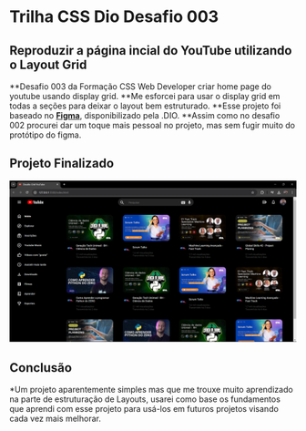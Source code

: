 # Trilha CSS Dio Desafio 003

## Reproduzir a página incial do YouTube utilizando o Layout Grid

**Desafio 003 da Formação CSS Web Developer criar home page do youtube usando display grid.
**Me esforcei para usar o display grid em todas a seções para deixar o layout bem estruturado.
**Esse projeto foi baseado no [**Figma**](https://www.figma.com/design/KknwioExyqKD3D2eSVFrcW/Desafio-Grid---DIO?node-id=1-2&t=Lve9iBdlX2tmD7Fr-0), disponibilizado pela .DIO.
**Assim como no desafio 002 procurei dar um toque mais pessoal no projeto, mas sem fugir muito do protótipo do figma.

## Projeto Finalizado

![Print do projeto finalizado](./assets/images/Captura%20de%20tela%202024-08-14%20151933.png)

## Conclusão

*Um projeto aparentemente simples mas que me trouxe muito aprendizado na parte de estruturação de Layouts, usarei como base os fundamentos que aprendi com esse projeto para usá-los em futuros projetos visando cada vez mais melhorar.
